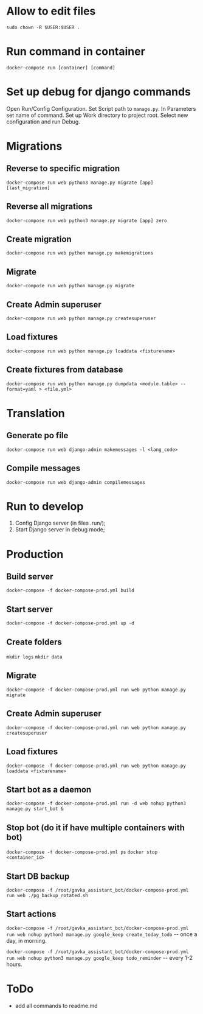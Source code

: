 # Allow to edit files
`sudo chown -R $USER:$USER .`

# Run command in container
`docker-compose run [container] [command]`

# Set up debug for django commands

Open Run/Config Configuration.
Set Script path to `manage.py`.
In Parameters set name of command.
Set up Work directory to project root.
Select new configuration and run Debug.

# Migrations

## Reverse to specific migration
`docker-compose run web python3 manage.py migrate [app] [last_migration]`

## Reverse all migrations
`docker-compose run web python3 manage.py migrate [app] zero`

## Create migration
`docker-compose run web python manage.py makemigrations`

## Migrate
`docker-compose run web python manage.py migrate`

## Create Admin superuser
`docker-compose run web python manage.py createsuperuser`

## Load fixtures
`docker-compose run web python manage.py loaddata <fixturename>`

## Create fixtures from database
`docker-compose run web python manage.py dumpdata <module.table> --format=yaml > <file.yml>`

# Translation

## Generate po file
`docker-compose run web django-admin makemessages -l <lang_code>`

## Compile messages
`docker-compose run web django-admin compilemessages`

# Run to develop
1. Config Django server (in files .run/);
2. Start Django server in debug mode;

# Production

## Build server
`docker-compose -f docker-compose-prod.yml build`

## Start server
`docker-compose -f docker-compose-prod.yml up -d`

## Create folders
`mkdir logs`
`mkdir data`

## Migrate
`docker-compose -f docker-compose-prod.yml run web python manage.py migrate`

## Create Admin superuser
`docker-compose -f docker-compose-prod.yml run web python manage.py createsuperuser`

## Load fixtures
`docker-compose -f docker-compose-prod.yml run web python manage.py loaddata <fixturename>`

## Start bot as a daemon
`docker-compose -f docker-compose-prod.yml run -d web nohup python3 manage.py start_bot &`

## Stop bot (do it if have multiple containers with bot)
`docker-compose -f docker-compose-prod.yml ps`
`docker stop <container_id>`

## Start DB backup
`docker-compose -f /root/gavka_assistant_bot/docker-compose-prod.yml run web ./pg_backup_rotated.sh`

## Start actions
`docker-compose -f /root/gavka_assistant_bot/docker-compose-prod.yml run web nohup python3 manage.py google_keep create_today_todo`
-- once a day, in morning.

`docker-compose -f /root/gavka_assistant_bot/docker-compose-prod.yml run web nohup python3 manage.py google_keep todo_reminder`
-- every 1-2 hours.

# ToDo
- add all commands to readme.md
